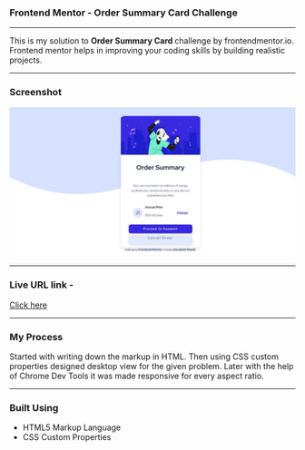 
 <h3>Frontend Mentor - Order Summary Card Challenge</h3>
 <hr>
 <p>
 This is my solution to <strong>Order Summary Card </strong> challenge by frontendmentor.io. <br>
 Frontend mentor helps in improving your coding skills by building realistic projects. </p>
 <hr>
 <h3>Screenshot</h3>
 <img src="Capture.JPG">
 <hr>
 <h3>Live URL link -</h3> <a href="https://sonakshirawat.github.io/Order-Summary-Card/">Click here</a>
 <hr>
 <h3>My Process</h3>
 <p> Started with writing down the markup in HTML. Then using CSS custom properties designed desktop view for the given problem. Later with the help of Chrome Dev Tools it was made responsive for every aspect ratio. </p> 
 <hr>
 <h3>Built Using</h3>
 <ul>
 <li>HTML5 Markup Language</li>
 <li>CSS Custom Properties</li>
 </ul>
